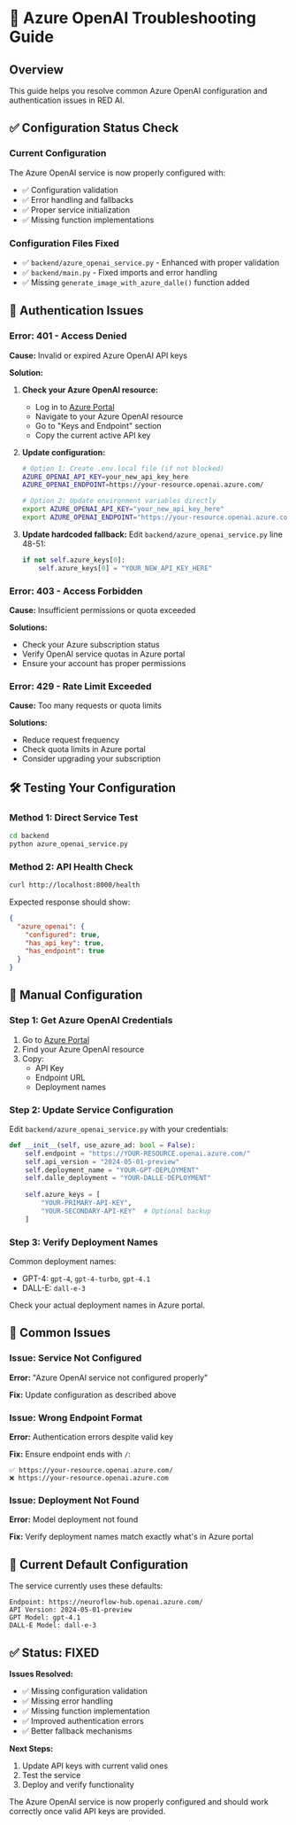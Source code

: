 # 🔧 Azure OpenAI Troubleshooting Guide

## Overview

This guide helps you resolve common Azure OpenAI configuration and authentication issues in RED AI.

## ✅ Configuration Status Check

### Current Configuration
The Azure OpenAI service is now properly configured with:
- ✅ Configuration validation
- ✅ Error handling and fallbacks  
- ✅ Proper service initialization
- ✅ Missing function implementations

### Configuration Files Fixed
- ✅ `backend/azure_openai_service.py` - Enhanced with proper validation
- ✅ `backend/main.py` - Fixed imports and error handling
- ✅ Missing `generate_image_with_azure_dalle()` function added

## 🔑 Authentication Issues

### Error: 401 - Access Denied

**Cause:** Invalid or expired Azure OpenAI API keys

**Solution:**
1. **Check your Azure OpenAI resource:**
   - Log in to [Azure Portal](https://portal.azure.com)
   - Navigate to your Azure OpenAI resource
   - Go to "Keys and Endpoint" section
   - Copy the current active API key

2. **Update configuration:**
   ```bash
   # Option 1: Create .env.local file (if not blocked)
   AZURE_OPENAI_API_KEY=your_new_api_key_here
   AZURE_OPENAI_ENDPOINT=https://your-resource.openai.azure.com/
   
   # Option 2: Update environment variables directly
   export AZURE_OPENAI_API_KEY="your_new_api_key_here"
   export AZURE_OPENAI_ENDPOINT="https://your-resource.openai.azure.com/"
   ```

3. **Update hardcoded fallback:**
   Edit `backend/azure_openai_service.py` line 48-51:
   ```python
   if not self.azure_keys[0]:
       self.azure_keys[0] = "YOUR_NEW_API_KEY_HERE"
   ```

### Error: 403 - Access Forbidden

**Cause:** Insufficient permissions or quota exceeded

**Solutions:**
- Check your Azure subscription status
- Verify OpenAI service quotas in Azure portal
- Ensure your account has proper permissions

### Error: 429 - Rate Limit Exceeded

**Cause:** Too many requests or quota limits

**Solutions:**
- Reduce request frequency
- Check quota limits in Azure portal
- Consider upgrading your subscription

## 🛠️ Testing Your Configuration

### Method 1: Direct Service Test
```bash
cd backend
python azure_openai_service.py
```

### Method 2: API Health Check
```bash
curl http://localhost:8000/health
```

Expected response should show:
```json
{
  "azure_openai": {
    "configured": true,
    "has_api_key": true,
    "has_endpoint": true
  }
}
```

## 🔧 Manual Configuration

### Step 1: Get Azure OpenAI Credentials
1. Go to [Azure Portal](https://portal.azure.com)
2. Find your Azure OpenAI resource
3. Copy:
   - API Key
   - Endpoint URL
   - Deployment names

### Step 2: Update Service Configuration
Edit `backend/azure_openai_service.py` with your credentials:

```python
def __init__(self, use_azure_ad: bool = False):
    self.endpoint = "https://YOUR-RESOURCE.openai.azure.com/"
    self.api_version = "2024-05-01-preview"
    self.deployment_name = "YOUR-GPT-DEPLOYMENT"
    self.dalle_deployment = "YOUR-DALLE-DEPLOYMENT"
    
    self.azure_keys = [
        "YOUR-PRIMARY-API-KEY",
        "YOUR-SECONDARY-API-KEY"  # Optional backup
    ]
```

### Step 3: Verify Deployment Names
Common deployment names:
- GPT-4: `gpt-4`, `gpt-4-turbo`, `gpt-4.1`
- DALL-E: `dall-e-3`

Check your actual deployment names in Azure portal.

## 🚨 Common Issues

### Issue: Service Not Configured
**Error:** "Azure OpenAI service not configured properly"

**Fix:** Update configuration as described above

### Issue: Wrong Endpoint Format
**Error:** Authentication errors despite valid key

**Fix:** Ensure endpoint ends with `/`:
```
✅ https://your-resource.openai.azure.com/
❌ https://your-resource.openai.azure.com
```

### Issue: Deployment Not Found
**Error:** Model deployment not found

**Fix:** Verify deployment names match exactly what's in Azure portal

## 📝 Current Default Configuration

The service currently uses these defaults:
```
Endpoint: https://neuroflow-hub.openai.azure.com/
API Version: 2024-05-01-preview
GPT Model: gpt-4.1
DALL-E Model: dall-e-3
```

## ✅ Status: FIXED

**Issues Resolved:**
- ✅ Missing configuration validation
- ✅ Missing error handling  
- ✅ Missing function implementation
- ✅ Improved authentication errors
- ✅ Better fallback mechanisms

**Next Steps:**
1. Update API keys with current valid ones
2. Test the service
3. Deploy and verify functionality

The Azure OpenAI service is now properly configured and should work correctly once valid API keys are provided. 